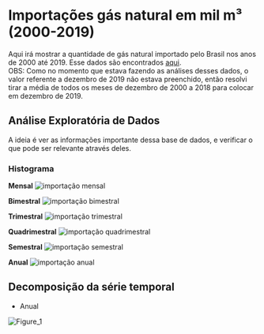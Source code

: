 # Importações gás natural em mil m³ (2000-2019)
Aqui irá mostrar a quantidade de gás natural importado pelo Brasil nos anos de 2000 até 2019. Esse dados são encontrados [aqui](http://dados.gov.br/dataset/importacoes-gas-natural).<br/>
OBS: Como no momento que estava fazendo as análises desses dados, o valor referente a dezembro de 2019 não estava preenchido, então resolvi tirar a média de todos os meses de dezembro de 2000 a 2018 para colocar em dezembro de 2019.

## Análise Exploratória de Dados
A ideia é ver as informações importante dessa base de dados, e verificar o que pode ser relevante através deles.

### Histograma

**Mensal**
![importação mensal](https://user-images.githubusercontent.com/48027825/88097667-e5c5ad80-cb6e-11ea-9049-7be7c9a2572e.png)

**Bimestral**
![importação bimestral](https://user-images.githubusercontent.com/48027825/88097658-e52d1700-cb6e-11ea-8a39-1712c018c6ba.png)

**Trimestral**
![importação trimestral](https://user-images.githubusercontent.com/48027825/88097671-e6f6da80-cb6e-11ea-8b8e-4e8e673faea5.png)

**Quadrimestral**
![importação quadrimestral](https://user-images.githubusercontent.com/48027825/88097668-e65e4400-cb6e-11ea-8c00-849d5ebc5337.png)

**Semestral**
![importação semestral](https://user-images.githubusercontent.com/48027825/88097669-e65e4400-cb6e-11ea-9eae-5112ef3fcdad.png)

**Anual**
![importação anual](https://user-images.githubusercontent.com/48027825/88097673-e6f6da80-cb6e-11ea-84ad-8438ebe144ff.png)

## Decomposição da série temporal

- Anual

![Figure_1](https://user-images.githubusercontent.com/48027825/73229964-71c7c100-415a-11ea-89eb-4a8204872b9b.png)
